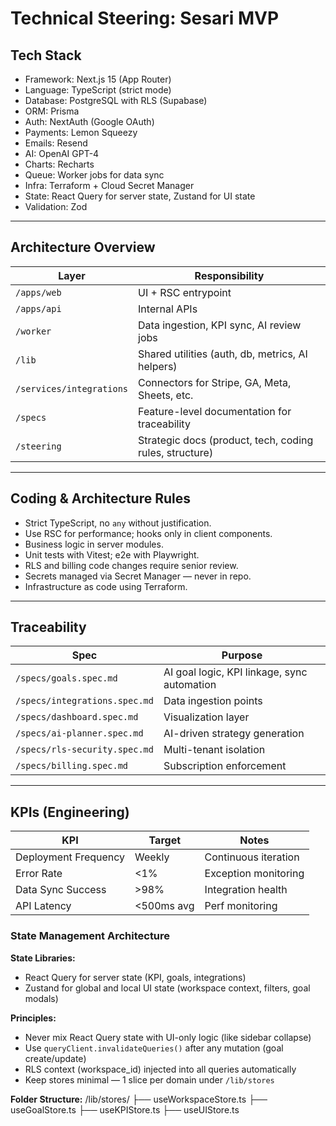 # Technical Steering: Sesari MVP

## Tech Stack
- Framework: Next.js 15 (App Router)
- Language: TypeScript (strict mode)
- Database: PostgreSQL with RLS (Supabase)
- ORM: Prisma
- Auth: NextAuth (Google OAuth)
- Payments: Lemon Squeezy
- Emails: Resend
- AI: OpenAI GPT-4
- Charts: Recharts
- Queue: Worker jobs for data sync
- Infra: Terraform + Cloud Secret Manager
- State: React Query for server state, Zustand for UI state
- Validation: Zod

---

## Architecture Overview
| Layer | Responsibility |
|--------|----------------|
| `/apps/web` | UI + RSC entrypoint |
| `/apps/api` | Internal APIs |
| `/worker` | Data ingestion, KPI sync, AI review jobs |
| `/lib` | Shared utilities (auth, db, metrics, AI helpers) |
| `/services/integrations` | Connectors for Stripe, GA, Meta, Sheets, etc. |
| `/specs` | Feature-level documentation for traceability |
| `/steering` | Strategic docs (product, tech, coding rules, structure) |

---

## Coding & Architecture Rules
- Strict TypeScript, no `any` without justification.
- Use RSC for performance; hooks only in client components.
- Business logic in server modules.
- Unit tests with Vitest; e2e with Playwright.
- RLS and billing code changes require senior review.
- Secrets managed via Secret Manager — never in repo.
- Infrastructure as code using Terraform.

---

## Traceability
| Spec | Purpose |
|-------|----------|
| `/specs/goals.spec.md` | AI goal logic, KPI linkage, sync automation |
| `/specs/integrations.spec.md` | Data ingestion points |
| `/specs/dashboard.spec.md` | Visualization layer |
| `/specs/ai-planner.spec.md` | AI-driven strategy generation |
| `/specs/rls-security.spec.md` | Multi-tenant isolation |
| `/specs/billing.spec.md` | Subscription enforcement |

---

## KPIs (Engineering)
| KPI | Target | Notes |
|------|---------|-------|
| Deployment Frequency | Weekly | Continuous iteration |
| Error Rate | <1% | Exception monitoring |
| Data Sync Success | >98% | Integration health |
| API Latency | <500ms avg | Perf monitoring |



### State Management Architecture

**State Libraries:**  
- React Query for server state (KPI, goals, integrations)
- Zustand for global and local UI state (workspace context, filters, goal modals)

**Principles:**
- Never mix React Query state with UI-only logic (like sidebar collapse)
- Use `queryClient.invalidateQueries()` after any mutation (goal create/update)
- RLS context (workspace_id) injected into all queries automatically
- Keep stores minimal — 1 slice per domain under `/lib/stores`

**Folder Structure:**
/lib/stores/
  ├── useWorkspaceStore.ts
  ├── useGoalStore.ts
  ├── useKPIStore.ts
  ├── useUIStore.ts

